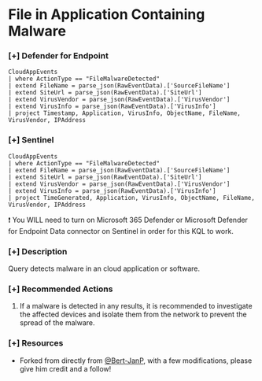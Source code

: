 # File in Application Containing Malware

### [+] Defender for Endpoint 
```
CloudAppEvents
| where ActionType == "FileMalwareDetected"
| extend FileName = parse_json(RawEventData).['SourceFileName']
| extend SiteUrl = parse_json(RawEventData).['SiteUrl']
| extend VirusVendor = parse_json(RawEventData).['VirusVendor']
| extend VirusInfo = parse_json(RawEventData).['VirusInfo']
| project Timestamp, Application, VirusInfo, ObjectName, FileName, VirusVendor, IPAddress
```

### [+] Sentinel
```
CloudAppEvents
| where ActionType == "FileMalwareDetected"
| extend FileName = parse_json(RawEventData).['SourceFileName']
| extend SiteUrl = parse_json(RawEventData).['SiteUrl']
| extend VirusVendor = parse_json(RawEventData).['VirusVendor']
| extend VirusInfo = parse_json(RawEventData).['VirusInfo']
| project TimeGenerated, Application, VirusInfo, ObjectName, FileName, VirusVendor, IPAddress
```
❗ You WILL need to turn on Microsoft 365 Defender or Microsoft Defender for Endpoint Data connector on Sentinel in order for this KQL to work.

### [+] Description
Query detects malware in an cloud application or software. 

### [+] Recommended Actions
1. If a malware is detected in any results, it is recommended to investigate the affected devices and isolate them from the network to prevent the spread of the malware.

### [+] Resources
- Forked from directly from [@Bert-JanP](https://github.com/Bert-JanP), with a few modifications, please give him credit and a follow!
